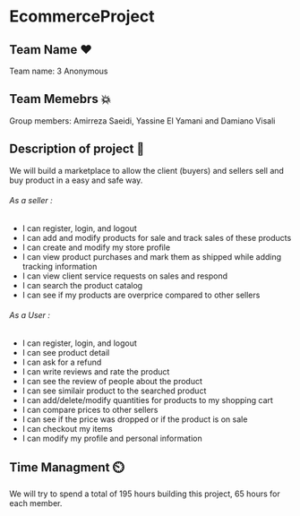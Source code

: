 # EcommerceProject

## Team Name :heart:

Team name: 3 Anonymous

## Team Memebrs :boom:

Group members: Amirreza Saeidi, Yassine El Yamani and Damiano Visali 

## Description of project :compass:

We will build a marketplace to allow the client (buyers) and sellers sell and buy product in a easy and safe way.

###### As a seller : 
 * I can register, login, and logout
 * I can add and modify products for sale and track sales of these products
 * I can create and modify my store profile
 * I can view product purchases and mark them as shipped while adding tracking information
 * I can view client service requests on sales and respond
 * I can search the product catalog
 * I can see if my products are overprice compared to other sellers
 
 ###### As a User :
 * I can register, login, and logout
 * I can see product detail
 * I can ask for a refund
 * I can write reviews and rate the product
 * I can see the review of people about the product
 * I can see similair product to the searched product
 * I can add/delete/modify quantities for products to my shopping cart
 * I can compare prices to other sellers
 * I can see if the price was dropped or if the product is on sale
 * I can checkout my items
 * I can modify my profile and personal information


## Time Managment ⏲️
We will try to spend a total of 195 hours building this project, 65 hours for each member. 
